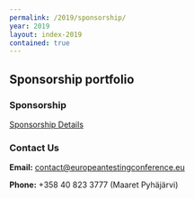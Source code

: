 ```yaml
---
permalink: /2019/sponsorship/
year: 2019
layout: index-2019
contained: true
---
```



## Sponsorship portfolio

### Sponsorship

[Sponsorship Details](/images/2019/sponsors/european_testing_conference2019_sponsorship.pdf) 

### Contact Us

**Email:** [contact@europeantestingconference.eu](mailto:contact@europeantestingconference.eu)

**Phone:**  +358 40 823 3777 (Maaret Pyhäjärvi)
